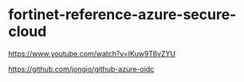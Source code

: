 # fortinet-reference-azure-secure-cloud

https://www.youtube.com/watch?v=IKuw9T6vZYU

https://github.com/jongio/github-azure-oidc


